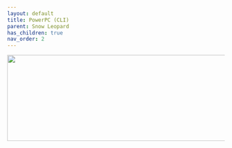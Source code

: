 ```yaml
---
layout: default
title: PowerPC (CLI)
parent: Snow Leopard
has_children: true
nav_order: 2
---
```


<p align="center">
  <img width="650" height="200" src="../../../../../assets/HeaderQEMUviaCLI.png">
</p>

